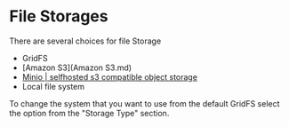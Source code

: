 # File Storages

There are several choices for file Storage

- GridFS
- [Amazon S3](Amazon S3.md)
- [Minio | selfhosted s3 compatible object storage](Minio.md)
- Local file system

To change the system that you want to use from the default GridFS select the option from the "Storage Type" section.
